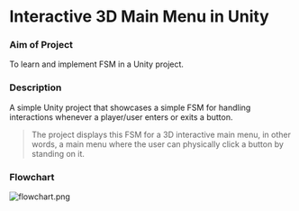 # Interactive 3D Main Menu in Unity

### Aim of Project

To learn and implement FSM in a Unity project.

### Description

A simple Unity project that showcases a simple FSM for handling interactions whenever a player/user enters or exits a button. 

> The project displays this FSM for a 3D interactive main menu, in other words, a main menu where the user can physically click a button by standing on it. 

### Flowchart



![flowchart.png](D:\Github\interactive-main-menu-unity\flowchart.png)
